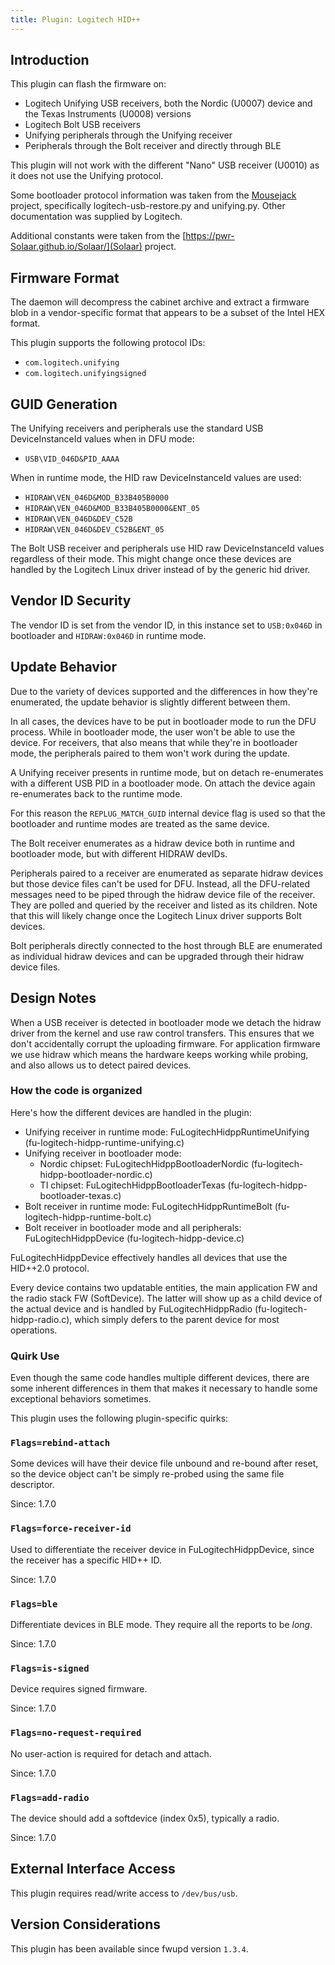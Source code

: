```yaml
---
title: Plugin: Logitech HID++
---
```


## Introduction

This plugin can flash the firmware on:

* Logitech Unifying USB receivers, both the Nordic (U0007) device and the
   Texas Instruments (U0008) versions
* Logitech Bolt USB receivers
* Unifying peripherals through the Unifying receiver
* Peripherals through the Bolt receiver and directly through BLE

This plugin will not work with the different "Nano" USB receiver (U0010) as it does
not use the Unifying protocol.

Some bootloader protocol information was taken from the [Mousejack](https://www.mousejack.com/) project,
specifically logitech-usb-restore.py and unifying.py. Other documentation was
supplied by Logitech.

Additional constants were taken from the [https://pwr-Solaar.github.io/Solaar/](Solaar) project.

## Firmware Format

The daemon will decompress the cabinet archive and extract a firmware blob in
a vendor-specific format that appears to be a subset of the Intel HEX format.

This plugin supports the following protocol IDs:

* `com.logitech.unifying`
* `com.logitech.unifyingsigned`

## GUID Generation

The Unifying receivers and peripherals use the standard USB
DeviceInstanceId values when in DFU mode:

* `USB\VID_046D&PID_AAAA`

When in runtime mode, the HID raw DeviceInstanceId values are used:

* `HIDRAW\VEN_046D&MOD_B33B405B0000`
* `HIDRAW\VEN_046D&MOD_B33B405B0000&ENT_05`
* `HIDRAW\VEN_046D&DEV_C52B`
* `HIDRAW\VEN_046D&DEV_C52B&ENT_05`

The Bolt USB receiver and peripherals use HID raw DeviceInstanceId values
regardless of their mode. This might change once these devices are
handled by the Logitech Linux driver instead of by the generic hid
driver.

## Vendor ID Security

The vendor ID is set from the vendor ID, in this instance set to `USB:0x046D`
in bootloader and `HIDRAW:0x046D` in runtime mode.

## Update Behavior

Due to the variety of devices supported and the differences in how
they're enumerated, the update behavior is slightly different between
them.

In all cases, the devices have to be put in bootloader mode to run the
DFU process. While in bootloader mode, the user won't be able to use the
device. For receivers, that also means that while they're in bootloader
mode, the peripherals paired to them won't work during the update.

A Unifying receiver presents in runtime mode, but on detach re-enumerates with a
different USB PID in a bootloader mode. On attach the device again re-enumerates
back to the runtime mode.

For this reason the `REPLUG_MATCH_GUID` internal device flag is used so that
the bootloader and runtime modes are treated as the same device.

The Bolt receiver enumerates as a hidraw device both in runtime and
bootloader mode, but with different HIDRAW devIDs.

Peripherals paired to a receiver are enumerated as separate hidraw
devices but those device files can't be used for DFU. Instead, all the
DFU-related messages need to be piped through the hidraw device file of
the receiver. They are polled and queried by the receiver and listed as
its children. Note that this will likely change once the Logitech Linux
driver supports Bolt devices.

Bolt peripherals directly connected to the host through BLE are
enumerated as individual hidraw devices and can be upgraded through
their hidraw device files.

## Design Notes

When a USB receiver is detected in bootloader mode we detach the hidraw driver from
the kernel and use raw control transfers. This ensures that we don't accidentally
corrupt the uploading firmware. For application firmware we use hidraw which
means the hardware keeps working while probing, and also allows us to detect
paired devices.

### How the code is organized

Here's how the different devices are handled in the plugin:

* Unifying receiver in runtime mode: FuLogitechHidppRuntimeUnifying
    (fu-logitech-hidpp-runtime-unifying.c)
* Unifying receiver in bootloader mode:
  * Nordic chipset: FuLogitechHidppBootloaderNordic
    (fu-logitech-hidpp-bootloader-nordic.c)
  * TI chipset: FuLogitechHidppBootloaderTexas
    (fu-logitech-hidpp-bootloader-texas.c)
* Bolt receiver in runtime mode: FuLogitechHidppRuntimeBolt
    (fu-logitech-hidpp-runtime-bolt.c)
* Bolt receiver in bootloader mode and all peripherals:
    FuLogitechHidppDevice (fu-logitech-hidpp-device.c)

FuLogitechHidppDevice effectively handles all devices that use the
HID++2.0 protocol.

Every device contains two updatable entities, the main application FW
and the radio stack FW (SoftDevice). The latter will show up as a child
device of the actual device and is handled by FuLogitechHidppRadio
(fu-logitech-hidpp-radio.c), which simply defers to the parent device
for most operations.

### Quirk Use

Even though the same code handles multiple different devices, there are
some inherent differences in them that makes it necessary to handle some
exceptional behaviors sometimes.

This plugin uses the following plugin-specific quirks:

### `Flags=rebind-attach`

Some devices will have their device file unbound and re-bound after reset, so the device object
can't be simply re-probed using the same file descriptor.

Since: 1.7.0

### `Flags=force-receiver-id`

Used to differentiate the receiver device in FuLogitechHidppDevice, since the receiver has a
specific HID++ ID.

Since: 1.7.0

### `Flags=ble`

Differentiate devices in BLE mode. They require all the reports to be _long_.

Since: 1.7.0

### `Flags=is-signed`

Device requires signed firmware.

Since: 1.7.0

### `Flags=no-request-required`

No user-action is required for detach and attach.

Since: 1.7.0

### `Flags=add-radio`

The device should add a softdevice (index 0x5), typically a radio.

Since: 1.7.0

## External Interface Access

This plugin requires read/write access to `/dev/bus/usb`.

## Version Considerations

This plugin has been available since fwupd version `1.3.4`.
